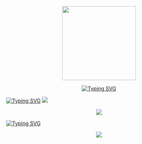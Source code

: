 
<div id="header" align="center">
    <img src="https://media.giphy.com/media/L5IljOSeFq8P6/giphy.gif" width="200" />
  </div>
  <div id="tos" align="center"> 
  <p align="center">  
  <a href="https://git.io/typing-svg"><img src="https://readme-typing-svg.demolab.com?font=Fira+Code&weight=700&pause=1005&color=DEA4F7&center=verdadero&vCenter=FALSO&repeat=verdadero&width=435&lines=HI%2C+im+PHOBOZ+.+.+.;passionate+about+cybersecurity+and+programmer+from+Mexico+.+.+." alt="Typing SVG" /></a>
  </p>
</div>

<a href="https://git.io/typing-svg"><img src="https://readme-typing-svg.demolab.com?font=Fira+Code&weight=700&pause=1000&color=DEA4F7&center=verdadero&vCenter=verdadero&repeat=FALSO&width=435&lines=SKILLS" alt="Typing SVG" /></a>
         <a href="https://skillicons.dev"><img src="https://skillicons.dev/icons?i=js,html,css,cpp,py,php" /></a>

<p align="center"><a href="https://skillicons.dev"><img src="https://skillicons.dev/icons?i=linux,bash,neovim,git" /></a></p>
<a href="https://git.io/typing-svg"><img src="https://readme-typing-svg.demolab.com?font=Fira+Code&weight=700&pause=1000&color=DEA4F7&center=verdadero&vCenter=verdadero&repeat=FALSO&width=435&lines=hobbies" alt="Typing SVG" /></a>

<p align="center"><a href="https://skillicons.dev"><img src="https://skillicons.dev/icons?i=bots,arduino" /> </p></a></p>
</div>


